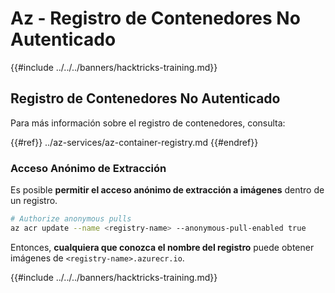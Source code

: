 # Az - Registro de Contenedores No Autenticado

{{#include ../../../banners/hacktricks-training.md}}

## Registro de Contenedores No Autenticado

Para más información sobre el registro de contenedores, consulta:

{{#ref}}
../az-services/az-container-registry.md
{{#endref}}

### Acceso Anónimo de Extracción

Es posible **permitir el acceso anónimo de extracción a imágenes** dentro de un registro.
```bash
# Authorize anonymous pulls
az acr update --name <registry-name> --anonymous-pull-enabled true
```
Entonces, **cualquiera que conozca el nombre del registro** puede obtener imágenes de `<registry-name>.azurecr.io`.

{{#include ../../../banners/hacktricks-training.md}}
